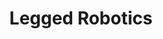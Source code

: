 ---
layout: page
title: Legged Robotics
description: Teaching a quadruped robot to walk 
img: assets/img/legged_robot.png
redirect: https://www.youtube.com/watch?v=mAbwYRhE2rQ
importance: 3
category: School Projects
---